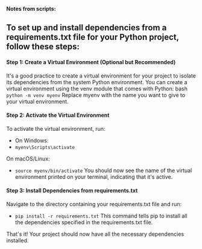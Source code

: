 **Notes from scripts:**

## To set up and install dependencies from a requirements.txt file for your Python project, follow these steps:

#### Step 1: Create a Virtual Environment (Optional but Recommended)
It's a good practice to create a virtual environment for your project to isolate its dependencies from the system Python environment. You can create a virtual environment using the venv module that comes with Python:
bash
`python -m venv myenv`
Replace myenv with the name you want to give to your virtual environment.

#### Step 2: Activate the Virtual Environment
To activate the virtual environment, run:

- On Windows:
- `myenv\Scripts\activate`

On macOS/Linux:
- `source myenv/bin/activate`
You should now see the name of the virtual environment printed on your terminal, indicating that it's active.

#### Step 3: Install Dependencies from requirements.txt
Navigate to the directory containing your requirements.txt file and run:
- `pip install -r requirements.txt`
This command tells pip to install all the dependencies specified in the requirements.txt file.

That's it! Your project should now have all the necessary dependencies installed.
